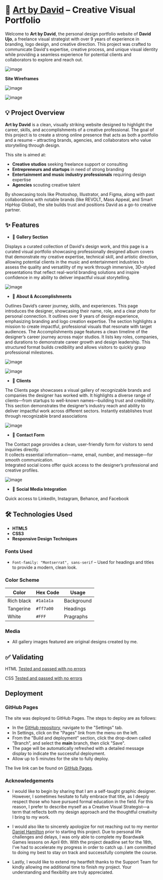 # 🎨 [Art by David](https://thekidmellow.github.io/art-by-david/) – Creative Visual Portfolio

Welcome to **Art by David**, the personal design portfolio website of **David Ujo**, a freelance visual strategist with over 9 years of experience in branding, logo design, and creative direction. This project was crafted to communicate David's expertise, creative process, and unique visual identity while providing a seamless experience for potential clients and collaborators to explore and reach out.

![image](assets/images/README%20screenshots/Website%20on%20all%20devices.jpg)

**Site Wireframes**

![image](assets/images/README%20screenshots/artbydavid%20wireframe%20browser%20view%20cropped_page-0001.jpg)

![image](assets/images/README%20screenshots/artbydavid%20wireframe%20gallery%20view%20cropped_page-0001.jpg)

## 💡 Project Overview

**Art by David** is a clean, visually striking website designed to highlight the career, skills, and accomplishments of a creative professional. The goal of this project is to create a strong online presence that acts as both a portfolio and a resume – attracting brands, agencies, and collaborators who value storytelling through design.

This site is aimed at:

- **Creative studios** seeking freelance support or consulting
- **Entrepreneurs and startups** in need of strong branding
- **Entertainment and music industry professionals** requiring design expertise
- **Agencies** scouting creative talent

By showcasing tools like Photoshop, Illustrator, and Figma, along with past collaborations with notable brands (like REVOLT, Mass Appeal, and Smart HipHop Global), the site builds trust and positions David as a go-to creative partner.

## ✨ Features

- 📸 **Gallery Section**

Displays a curated collection of David's design work, and this page is a curated visual portfolio showcasing professionally designed album covers that demonstrate my creative expertise, technical skill, and artistic direction, allowing potential clients in the music and entertainment industries to assess the quality and versatility of my work through immersive, 3D-styled presentations that reflect real-world branding solutions and inspire confidence in my ability to deliver impactful visual storytelling.

![image](assets/images/README%20screenshots/Gallery%20page.png)

- 📜 **About & Accomplishments**

Outlines David’s career journey, skills, and experiences. This page introduces the designer, showcasing their name, role, and a clear photo for personal connection.
It outlines over 9 years of design experience, emphasizing branding and logo creation expertise.
The section highlights a mission to create impactful, professional visuals that resonate with target audiences. The Accomplishments page features a clean timeline of the designer’s career journey across major studios.
It lists key roles, companies, and durations to demonstrate career growth and design leadership.
This structured format builds credibility and allows visitors to quickly grasp professional milestones.

![image](assets/images/README%20screenshots/ABOUT.png)

![image](assets/images/README%20screenshots/ACCOMPLISHMENTS.png)

- 👥 **Clients**

The Clients page showcases a visual gallery of recognizable brands and companies the designer has worked with.
It highlights a diverse range of clients—from startups to well-known names—building trust and credibility.
This section demonstrates the designer’s industry reach and ability to deliver impactful work across different sectors. Instantly establishes trust through recognizable brand associations

![image](assets/images/README%20screenshots/CLIENTS.png)

- 📩 **Contact Form**

The Contact page provides a clean, user-friendly form for visitors to send inquiries directly.  
It collects essential information—name, email, number, and message—for smooth communication.  
Integrated social icons offer quick access to the designer’s professional and creative profiles.

![image](assets/images/README%20screenshots/CONTACT-FOOTER.png)

- 🔗 **Social Media Integration**

Quick access to LinkedIn, Instagram, Behance, and Facebook

## 🛠 Technologies Used

- **HTML5**
- **CSS3**
- **Responsive Design Techniques**

### **Fonts Used**

- `Font-family: "Montserrat", sans-serif` – Used for headings and titles to provide a modern, clean look.

### **Color Scheme**

| Color      | Hex Code  | Usage      |
| ---------- | --------- | ---------- |
| Rich black | `#1a1a1a` | Background |
| Tangerine  | `#ff7a00` | Headings   |
| White      | `#FFF`    | Pragraphs  |

### Media

- All gallery images featured are original designs created by me.

## ✅ Validating

HTML [Tested and passed with no errors](https://validator.w3.org/nu/?doc=https%3A%2F%2Fthekidmellow.github.io%2Fart-by-david%2Findex.html)

CSS [Tested and passed with no errors](https://jigsaw.w3.org/css-validator/validator?uri=https%3A%2F%2Fthekidmellow.github.io%2Fart-by-david%2Findex.html&profile=css3svg&usermedium=all&warning=1&vextwarning=&lang=en)

## Deployment

### GitHub Pages

The site was deployed to GitHub Pages. The steps to deploy are as follows:

- In the [GitHub repository](https://thekidmellow.github.io/art-by-david/index.html), navigate to the "Settings" tab.
- In Settings, click on the "Pages" link from the menu on the left.
- From the "Build and deployment" section, click the drop-down called "Branch", and select the **main** branch, then click "Save".
- The page will be automatically refreshed with a detailed message display to indicate the successful deployment.
- Allow up to 5 minutes for the site to fully deploy.

The live link can be found on [GitHub Pages](https://thekidmellow.github.io/art-by-david/index.html).

### Acknowledgements

- I would like to begin by sharing that I am a self-taught graphic designer. However, I sometimes hesitate to fully embrace that title, as I deeply respect those who have pursued formal education in the field. For this reason, I prefer to describe myself as a Creative Visual Strategist—a term that reflects both my design approach and the thoughtful creativity I bring to my work.

- I would also like to sincerely apologize for not reaching out to my mentor [Daniel Hamilton](https://github.com/dlhamilton) prior to starting this project. Due to personal life challenges and delays, I was only able to complete my Boardwalk Games lessons on April 6th. With the project deadline set for the 18th, I’ve had to accelerate my progress in order to catch up. I am committed to doing my best to stay on track and successfully complete the course.

- Lastly, I would like to extend my heartfelt thanks to the Support Team for kindly allowing me additional time to finish my project. Your understanding and flexibility are truly appreciated.
